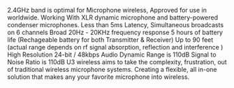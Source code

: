 2.4GHz band is optimal for Microphone wireless, Approved for use in worldwide.
Working With XLR dynamic microphone and battery-powered condenser microphones.
Less than 5ms Latency, Simultaneous broadcasts on 6 channels
Broad 20Hz - 20KHz frequency response
5 hours of battery life (Rechageable battery for both Transmitter & Receiver)
Up to 90 feet (actual range depends on rf signal absorption, reflection and interference )
High Resolution 24-bit / 48kbps Audio
Dynamic Range is 110dB
Signal to Noise Ratio is 110dB
U3 wireless aims to take the complexity, frustration, out of traditional wireless microphone systems. Creating a flexible, all in-one solution that makes any your favorite microphone into wireless.
